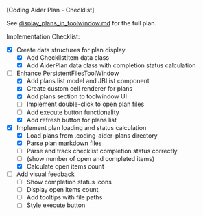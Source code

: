[Coding Aider Plan - Checklist]

See [display_plans_in_toolwindow.md](display_plans_in_toolwindow.md) for the full plan.

Implementation Checklist:

- [X] Create data structures for plan display
    - [X] Add ChecklistItem data class
    - [X] Add AiderPlan data class with completion status calculation

- [ ] Enhance PersistentFilesToolWindow
    - [X] Add plans list model and JBList component
    - [X] Create custom cell renderer for plans
    - [X] Add plans section to toolwindow UI
    - [ ] Implement double-click to open plan files
    - [ ] Add execute button functionality
    - [X] Add refresh button for plans list

- [X] Implement plan loading and status calculation
    - [X] Load plans from .coding-aider-plans directory
    - [X] Parse plan markdown files
    - [ ] Parse and track checklist completion status correctly 
    - [ ] (show number of open and completed items)
    - [X] Calculate open items count

- [ ] Add visual feedback
    - [ ] Show completion status icons
    - [ ] Display open items count
    - [ ] Add tooltips with file paths
    - [ ] Style execute button
